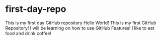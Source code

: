 # first-day-repo
This is my first day GitHub repository
Hello World! This is my first GitHub Repository! I will be learning on how to use GitHub Features!
I like to eat food and drink coffee!
